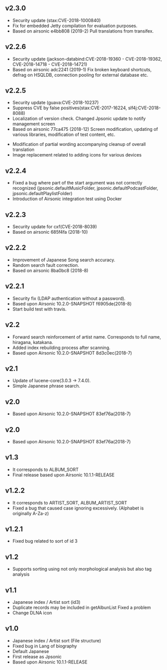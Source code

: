 <!--
# CHANGELOG.md
# tesshucom/jpsonic
# -->

## v2.3.0

  * Security update (stax:CVE-2018-1000840)
  * Fix for embedded Jetty compilation for evaluation purposes.
  * Based on airsonic e4bb808 (2019-2) Pull translations from transifex.

## v2.2.6

  * Security update (jackson-databind:CVE-2018-19360 - CVE-2018-19362, CVE-2018-14718 - CVE-2018-14721)
  * Based on airsonic adc2241 (2019-1) Fix broken keyboard shortcuts, defrag on HSQLDB, connection pooling for external database etc.

## v2.2.5

  * Security update (guava:CVE-2018-10237)
  * Suppress CVE by false positives(stax:CVE-2017-16224, slf4j:CVE-2018-8088)
  * Localization of version check. Changed Jpsonic update to notify management screen
  * Based on airsonic 77ca475 (2018-12) Screen modification, updating of various libraries, modification of test content, etc.
   - Modification of partial wording accompanying cleanup of overall translation
   - Image replacement related to adding icons for various devices

## v2.2.4

  * Fixed a bug where part of the start argument was not correctly recognized
	(jpsonic.defaultMusicFolder, jpsonic.defaultPodcastFolder, jpsonic.defaultPlaylistFolder)
  * Introduction of Airsonic integration test using Docker

## v2.2.3

  * Security update for cxf(CVE-2018-8039)
  * Based on airsonic 685f4fa (2018-10)

## v2.2.2

  * Improvement of Japanese Song search accuracy.
  * Random search fault correction.
  * Based on airsonic 8ba0bc8 (2018-8)

## v2.2.1

  * Security fix (LDAP authentication without a password).
  * Based upon Airsonic 10.2.0-SNAPSHOT f6905de(2018-8)
  * Start build test with travis.

## v2.2

  * Forward search reinforcement of artist name. Corresponds to full name, hiragana, katakana.
  * Added index rebuilding process after scanning.
  * Based upon Airsonic 10.2.0-SNAPSHOT 8d3c0ec(2018-7)

## v2.1

  * Update of lucene-core(3.0.3 -> 7.4.0).
  * Simple Japanese phrase search.

## v2.0

  * Based upon Airsonic 10.2.0-SNAPSHOT 83ef76a(2018-7)

## v2.0

  * Based upon Airsonic 10.2.0-SNAPSHOT 83ef76a(2018-7)

## v1.3

  * It corresponds to ALBUM_SORT
  * Final release based upon Airsonic 10.1.1-RELEASE

## v1.2.2

  * It corresponds to ARTIST_SORT, ALBUM_ARTIST_SORT
  * Fixed a bug that caused case ignoring excessively. (Alphabet is originally A-Za-z)

## v1.2.1

  * Fixed bug related to sort of id 3

## v1.2

  * Supports sorting using not only morphological analysis but also tag analysis

## v1.1

  * Japanese index / Artist sort (id3)
  * Duplicate records may be included in getAlbunList Fixed a problem
  * Change DLNA icon

## v1.0

  * Japanese index / Artist sort (File structure)
  * Fixed bug in Lang of biography
  * Default Japanese
  * First release as Jpsonic
  * Based upon Airsonic 10.1.1-RELEASE
